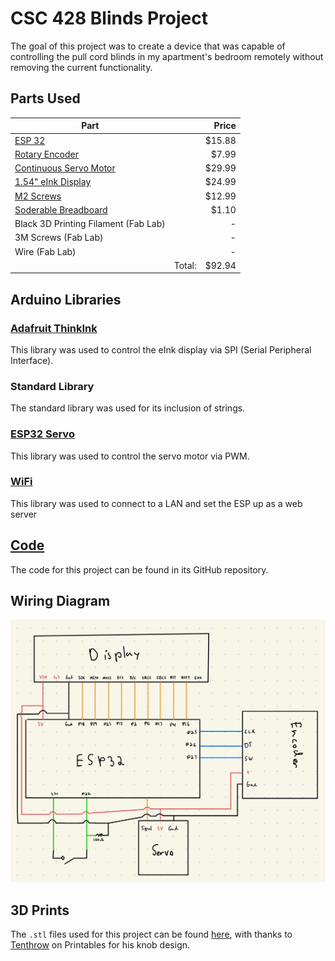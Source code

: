 # CSC 428 Blinds Project
The goal of this project was to create a device that was capable of controlling the pull cord blinds in my apartment's bedroom remotely without removing the current functionality.

## Parts Used
Part | |Price
| --- | ---: | ---:|
[ESP 32](https://www.amazon.com/dp/B0B764963C?psc=1&ref=ppx_yo2ov_dt_b_product_details) | |$15.88
[Rotary Encoder](https://www.amazon.com/dp/B0CF57FT4J?psc=1&ref=ppx_yo2ov_dt_b_product_details) | | $7.99
[Continuous Servo Motor](https://www.amazon.com/dp/B08JCVLSCK?psc=1&ref=ppx_yo2ov_dt_b_product_details) | | $29.99
[1.54" eInk Display](https://www.adafruit.com/product/4196) | | $24.99
[M2 Screws](https://www.amazon.com/dp/B07W5J19Y5?psc=1&ref=ppx_yo2ov_dt_b_product_details) | | $12.99
[Soderable Breadboard](https://www.digikey.com/en/products/detail/digikey/DKS-SOLDERBREAD-02/15970925) | | $1.10
Black 3D Printing Filament (Fab Lab) | | -
3M Screws (Fab Lab) | | -
Wire (Fab Lab) | | -
| |Total: |$92.94

## Arduino Libraries
### [Adafruit ThinkInk](https://github.com/adafruit/Adafruit_EPD/tree/master)
This library was used to control the eInk display via SPI (Serial Peripheral Interface).
### Standard Library
The standard library was used for its inclusion of strings.
### [ESP32 Servo](https://www.arduino.cc/reference/en/libraries/esp32servo/)
This library was used to control the servo motor via PWM.
### [WiFi](https://www.arduino.cc/reference/en/libraries/wifi/)
This library was used to connect to a LAN and set the ESP up as a web server

## [Code](https://github.com/ChristopherBrown200/CSC-428-Blinds)
The code for this project can be found in its GitHub repository.


## Wiring Diagram
![](https://github.com/ChristopherBrown200/CSC-428-Blinds/blob/main/Pictures/Wiring.jpg)

## 3D Prints 
The `.stl` files used for this project can be found [here](https://github.com/ChristopherBrown200/CSC-428-Blinds/tree/main/3D%20Models), with thanks to [Tenthrow](https://www.printables.com/@Tenthrow_13787) on Printables for his knob design.
